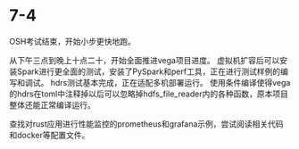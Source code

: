 # 7-4

OSH考试结束，开始小步更快地跑。

从下午三点到晚上十点二十，开始全面推进vega项目进度。
虚拟机扩容后可以安装Spark进行更全面的测试，安装了PySpark和perf工具，正在进行测试样例的编写和调试。
hdrs测试基本完成，正在适配多机部署运行。
使用条件编译使得vega的hdrs在toml中注释掉以后可以忽略掉hdfs_file_reader内的各种函数，原本项目整体还能正常编译运行。

查找对rust应用进行性能监控的prometheus和grafana示例，尝试阅读相关代码和docker等配置文件。